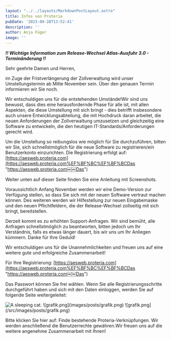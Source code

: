 ```yaml
---
layout: "../../layouts/MarkdownPostLayout.astro"
title: Infos von Proteria
pubDate: '2023-09-28T13:52:41'
description: ''
author: Anja Füger
image: ''
---
```


***!! Wichtige Information zum Release-Wechsel Atlas-Ausfuhr 3.0 - Terminänderung !!***

Sehr geehrte Damen und Herren,

im Zuge der Fristverlängerung der Zollverwaltung wird unser Umstellungstermin ab Mitte November sein. Über den genauen Termin informieren wir Sie noch.

Wir entschuldigen uns für die entstehenden Umstände!Wir sind uns bewusst, dass dies eine herausfordernde Phase für alle ist, mit allen Aspekten, die diese Umstellung mit sich bringt - dies betrifft insbesondere auch unsere Entwicklungsabteilung, die mit Hochdruck daran arbeitet, die neuen Anforderungen der Zollverwaltung umzusetzen und gleichzeitig eine Software zu entwickeln, die den heutigen IT-Standards/Anforderungen gerecht wird.

Um die Umstellung so reibungslos wie möglich für Sie durchzuführen, bitten wir Sie, sich schnellstmöglich für die neue Software zu registrieren/ein Benutzerkonto einzurichten. Die Registrierung erfolgt auf:[https://aesweb.proteria.com](https://aesweb.proteria.com%EF%BF%BC%EF%BF%BCDas "https://aesweb.proteria.com￼￼Das")

Weiter unten auf dieser Seite finden Sie eine Anleitung mit Screenshots.

Voraussichtlich Anfang November werden wir eine Demo-Version zur Verfügung stellen, so dass Sie sich mit der neuen Software vertraut machen können. Des weiteren werden wir Hilfestellung zur neuen Eingabemaske und den neuen Pflichtfeldern, die der Release-Wechsel zollseitig mit sich bringt, bereitstellen.

Derzeit kommt es zu erhöhten Support-Anfragen. Wir sind bemüht, alle Anfragen schnellstmöglich zu beantworten, bitten jedoch um Ihr Verständnis, falls es etwas länger dauert, bis wir uns um Ihr Anliegen kümmern. Danke für Ihre Geduld! 

Wir entschuldigen uns für die Unannehmlichkeiten und freuen uns auf eine weitere gute und erfolgreiche Zusammenarbeit!

Für Ihre Registrierung:
[https://aesweb.proteria.com](https://aesweb.proteria.com%EF%BF%BC%EF%BF%BCDas "https://aesweb.proteria.com￼￼Das")

Das Passwort können Sie frei wählen. Wenn Sie alle Registrierungsschritte durchgeführt haben und sich mit den Daten einloggen, werden Sie auf folgende Seite weitergeleitet:

<img src="/images/posts/grafik.png" alt="A sleeping cat.">
![grafik.png](images/posts/grafik.png) 
![grafik.png](/src/images/posts/grafik.png) 

Bitte klicken Sie hier auf: Finde bestehende Proteria-Verknüpfungen. Wir werden anschließend die Benutzerrechte gewähren.Wir freuen uns auf die weitere angenehme Zusammenarbeit mit Ihnen!